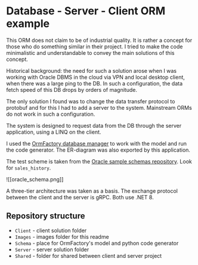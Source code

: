 # Database - Server - Client ORM example

This ORM does not claim to be of industrial quality. It is rather a concept for those who do something similar in their project. I tried to make the code minimalistic and understandable to convey the main solutions of this concept.

Historical background: the need for such a solution arose when I was working with Oracle DBMS in the cloud via VPN and local desktop client, when there was a large ping to the DB. In such a configuration, the data fetch speed of this DB drops by orders of magnitude.

The only solution I found was to change the data transfer protocol to protobuf and for this I had to add a server to the system. Mainstream ORMs do not work in such a configuration.

The system is designed to request data from the DB through the server application, using a LINQ on the client.

I used the [OrmFactory database manager](https://ormfactory.com) to work with the model and run the code generator. The ER-diagram was also exported by this application.

The test scheme is taken from the [Oracle sample schemas repository](https://github.com/oracle-samples/db-sample-schemas). Look for `sales_history`.

![[oracle_schema.png]]

A three-tier architecture was taken as a basis. The exchange protocol between the client and the server is gRPC. Both use .NET 8.

## Repository structure

- `Client` - client solution folder
- `Images` - images folder for this readme
- `Schema` - place for OrmFactory's model and python code generator
- `Server` - server solution folder
- `Shared` - folder for shared between client and server project